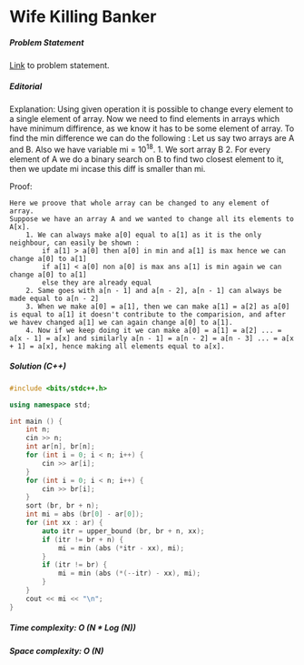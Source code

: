 # Wife Killing Banker

##### Problem Statement

[Link](https://www.hackerrank.com/contests/uvce-ncode-january-2019/challenges/wife-killing-banker) to problem statement.

##### Editorial
Explanation:
	Using given operation it is possible to change every element to a single element of array.
	Now we need to find elements in arrays which have minimum diffirence, as we know it has to be some element of array.
	To find the min difference we can do the following :
		Let us say two arrays are A and B. Also we have variable mi = 10<sup>18</sup>.
		1. We sort array B
		2. For every element of A we do a binary search on B to find two closest element to it, then we update mi incase this diff is smaller than mi. 

Proof: 

	Here we proove that whole array can be changed to any element of array.
	Suppose we have an array A and we wanted to change all its elements to A[x].
		1. We can always make a[0] equal to a[1] as it is the only neighbour, can easily be shown :
			if a[1] > a[0] then a[0] in min and a[1] is max hence we can change a[0] to a[1]
			if a[1] < a[0] non a[0] is max ans a[1] is min again we can change a[0] to a[1]
			else they are already equal
		2. Same goes with a[n - 1] and a[n - 2], a[n - 1] can always be made equal to a[n - 2]
		3. When we make a[0] = a[1], then we can make a[1] = a[2] as a[0] is equal to a[1] it doesn't contribute to the comparision, and after we havev changed a[1] we can again change a[0] to a[1].
		4. Now if we keep doing it we can make a[0] = a[1] = a[2] ... = a[x - 1] = a[x] and similarly a[n - 1] = a[n - 2] = a[n - 3] ... = a[x + 1] = a[x], hence making all elements equal to a[x].



##### Solution (C++)

```cpp
#include <bits/stdc++.h>

using namespace std;

int main () { 
	int n;
	cin >> n;
	int ar[n], br[n];
	for (int i = 0; i < n; i++) {
		cin >> ar[i];
	}	
	for (int i = 0; i < n; i++) {
		cin >> br[i];
	}
	sort (br, br + n);
	int mi = abs (br[0] - ar[0]);
	for (int xx : ar) {
		auto itr = upper_bound (br, br + n, xx);
		if (itr != br + n) {
			mi = min (abs (*itr - xx), mi);
		}
		if (itr != br) {
			mi = min (abs (*(--itr) - xx), mi);
		}
	}
	cout << mi << "\n";
}

```
##### Time complexity: O (N * Log (N))
##### Space complexity:	O (N)
